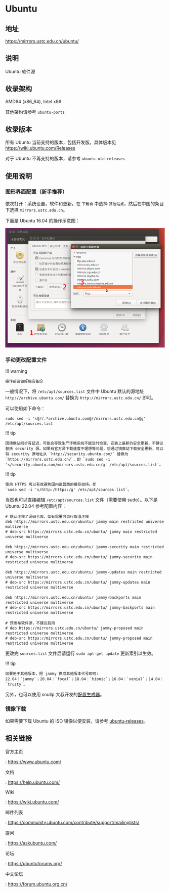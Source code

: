 # Ubuntu

## 地址

<https://mirrors.ustc.edu.cn/ubuntu/>

## 说明

Ubuntu 软件源

## 收录架构

AMD64 (x86_64), Intel x86

其他架构请参考 `ubuntu-ports`

## 收录版本

所有 Ubuntu 当前支持的版本，包括开发版，具体版本见
<https://wiki.ubuntu.com/Releases>

对于 Ubuntu 不再支持的版本，请参考
`ubuntu-old-releases`

## 使用说明

### 图形界面配置（新手推荐）

依次打开：系统设置，软件和更新。在 `下载自` 中选择
`其他站点`，然后在中国的条目下选择 `mirrors.ustc.edu.cn`。

下面是 Ubuntu 16.04 的操作示意图：

![image](images/ubuntu-setting.png)

### 手动更改配置文件

!!! warning

    操作前请做好相应备份

一般情况下，将 `/etc/apt/sources.list`
文件中 Ubuntu 默认的源地址 `http://archive.ubuntu.com/` 替换为
`http://mirrors.ustc.edu.cn/` 即可。

可以使用如下命令：

    sudo sed -i 's@//.*archive.ubuntu.com@//mirrors.ustc.edu.cn@g' /etc/apt/sources.list

!!! tip

    因镜像站同步有延迟，可能会导致生产环境系统不能及时检查、安装上最新的安全更新，不建议替换 security 源。如果有官方源下载速度不理想等问题，想通过镜像站下载安全更新，可以将 security 源地址从 `http://security.ubuntu.com/` 替换为 `https://mirrors.ustc.edu.cn/`，即 `sudo sed -i 's/security.ubuntu.com/mirrors.ustc.edu.cn/g' /etc/apt/sources.list`。

!!! tip

    使用 HTTPS 可以有效避免国内运营商的缓存劫持。即
    `sudo sed -i 's/http:/https:/g' /etc/apt/sources.list`。

当然也可以直接编辑 `/etc/apt/sources.list`
 文件（需要使用 sudo）。以下是 Ubuntu 22.04 参考配置内容：

    # 默认注释了源码仓库，如有需要可自行取消注释
    deb https://mirrors.ustc.edu.cn/ubuntu/ jammy main restricted universe multiverse
    # deb-src https://mirrors.ustc.edu.cn/ubuntu/ jammy main restricted universe multiverse

    deb https://mirrors.ustc.edu.cn/ubuntu/ jammy-security main restricted universe multiverse
    # deb-src https://mirrors.ustc.edu.cn/ubuntu/ jammy-security main restricted universe multiverse

    deb https://mirrors.ustc.edu.cn/ubuntu/ jammy-updates main restricted universe multiverse
    # deb-src https://mirrors.ustc.edu.cn/ubuntu/ jammy-updates main restricted universe multiverse

    deb https://mirrors.ustc.edu.cn/ubuntu/ jammy-backports main restricted universe multiverse
    # deb-src https://mirrors.ustc.edu.cn/ubuntu/ jammy-backports main restricted universe multiverse

    # 预发布软件源，不建议启用
    # deb https://mirrors.ustc.edu.cn/ubuntu/ jammy-proposed main restricted universe multiverse
    # deb-src https://mirrors.ustc.edu.cn/ubuntu/ jammy-proposed main restricted universe multiverse

更改完 `sources.list` 文件后请运行 `sudo apt-get update` 更新索引以生效。

!!! tip

    如要用于其他版本，把 jammy 换成其他版本代号即可:
    22.04：`jammy`；20.04：`focal`；18.04：`bionic`；16.04：`xenial`；14.04：`trusty`。

另外，也可以使用 snullp 大叔开发的[配置生成器](https://mirrors.ustc.edu.cn/repogen)。

### 镜像下载

如果需要下载 Ubuntu 的 ISO 镜像以便安装，请参考 [ubuntu-releases](ubuntu-releases.md)。

## 相关链接

官方主页

:   <https://www.ubuntu.com/>

文档

:   <https://help.ubuntu.com/>

Wiki

:   <https://wiki.ubuntu.com/>

邮件列表

:   <https://community.ubuntu.com/contribute/support/mailinglists/>

提问

:   <https://askubuntu.com/>

论坛

:   <https://ubuntuforums.org/>

中文论坛

:   <https://forum.ubuntu.org.cn/>
